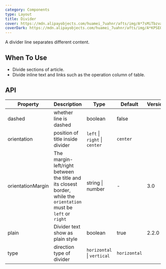 ```yaml
---
category: Components
type: Layout
title: Divider
cover: https://mdn.alipayobjects.com/huamei_7uahnr/afts/img/A*7sMiTbzvaDoAAAAAAAAAAAAADrJ8AQ/original
coverDark: https://mdn.alipayobjects.com/huamei_7uahnr/afts/img/A*KPSEQ74PLg4AAAAAAAAAAAAADrJ8AQ/original
---
```


A divider line separates different content.

## When To Use

- Divide sections of article.
- Divide inline text and links such as the operation column of table.

## API

| Property | Description | Type | Default | Version |
| --- | --- | --- | --- | --- |
| dashed | whether line is dashed | boolean | false |  |
| orientation | position of title inside divider | `left` \| `right` \| `center` | `center` |  |
| orientationMargin | The margin-left/right between the title and its closest border, while the `orientation` must be `left` or `right` | string \| number | - | 3.0 |
| plain | Divider text show as plain style | boolean | true | 2.2.0 |
| type | direction type of divider | `horizontal` \| `vertical` | `horizontal` |  |
